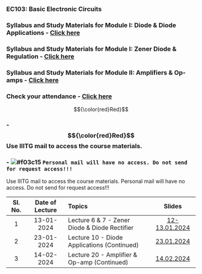 
### EC103: Basic Electronic Circuits

### Syllabus and Study Materials for Module I: Diode & Diode Applications - [Click here](https://drive.google.com/file/d/1m0mXXL7dhsLFtHPK44GYrvnm7liWhWIc/view?usp=drive_link)
### Syllabus and Study Materials for Module I: Zener Diode & Regulation   - [Click here](https://drive.google.com/file/d/1VX3f9UhrAJ_nfnBANNEInw2rtrgD8Rkf/view?usp=drive_link)
### Syllabus and Study Materials for Module II: Amplifiers & Op-amps      - [Click here](https://drive.google.com/file/d/1DQX1PFbMY4NosTxH0jxBNMqEXKnAFmXe/view?usp=drive_link)
### Check your attendance - [Click here](https://docs.google.com/spreadsheets/d/1yNiIIjAywhVXiK2x9jj3zgPhZ0jQdoqe/edit#gid=1744225881)

$${\color{red}Red}$$

### -  $${\color{red}Red}$$ Use IIITG mail to access the course materials. 
### - ![#f03c15](https://placehold.co/15x15/f03c15/f03c15.png) `Personal mail will have no access. Do not send for request access!!!` 

Use IIITG mail to access the course materials. Personal mail will have no access. Do not send for request access!!!

<!-- 
- ![#f03c15](https://placehold.co/15x15/f03c15/f03c15.png) `#f03c15` RED
- ![#c5f015](https://placehold.co/15x15/c5f015/c5f015.png) `#c5f015` GREEN
- ![#1589F0](https://placehold.co/15x15/1589F0/1589F0.png) `#1589F0` BLUE
--> 

| Sl. No. | Date of Lecture | Topics  | Slides|                                                                                              
|:---:|:--:|:--|:--------------------------:|
| 1       | 13-01-2024      |Lecture 6 & 7 - Zener Diode & Diode Rectifier | [12-13.01.2024](https://drive.google.com/file/d/1II2kEuDeOIMcXgOpxD5ueqF1_CNYf_el/view?usp=drive_link)| 
| 2       | 23-01-2024      |Lecture 10    - Diode Applications (Continued)| [23.01.2024](https://drive.google.com/file/d/1K1FrFqjg2FY6QMT7bFwo-D-_PasuSmZ-/view?usp=drive_link)|   
| 3       | 14-02-2024      |Lecture 20    - Amplifier & Op-amp (Continued)| [14.02.2024](https://drive.google.com/file/d/1_AlVKeN-jZCpXFm9Bwjw1qCc5Ab6Hdmx/view?usp=drive_link)|   

<!-- 
| Sl. No. | Date of Lecture        | Topics  | Slides   |
|:---:|:--:|:--|:--------------------------:|
| 1   | 03-01-2024   |Lecture 1- Introduction                | [03.01.2024]()|
| 2   | 04-01-2024   |Lecture 2- Basic Concepts                | [04.01.2024]()|
-->

